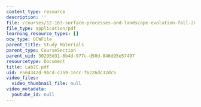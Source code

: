 ```yaml
---
content_type: resource
description: ''
file: /courses/12-163-surface-processes-and-landscape-evolution-fall-2004/e564342d9bcdc7591eccf6226dc32dc5_Lab2C.pdf
file_type: application/pdf
learning_resource_types: []
ocw_type: OCWFile
parent_title: Study Materials
parent_type: CourseSection
parent_uid: 30295d31-8b4d-977c-d50d-846d95e57497
resourcetype: Document
title: Lab2C.pdf
uid: e564342d-9bcd-c759-1ecc-f6226dc32dc5
video_files:
  video_thumbnail_file: null
video_metadata:
  youtube_id: null
---
```

